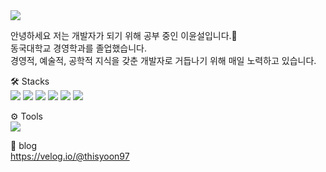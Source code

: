 <head>
<img src="https://capsule-render.vercel.app/api?type=waving&color=random&height=300&section=header&text=Hi%20there👋&fontSize=90" />

</head>

<main>
  
안녕하세요 저는 개발자가 되기 위해 공부 중인 이윤설입니다.👋 <br>
동국대학교 경영학과를 졸업했습니다. <br>
경영적, 예술적, 공학적 지식을 갖춘 개발자로 거듭나기 위해 매일 노력하고 있습니다. <br>

🛠️ Stacks <br>
<img src="https://img.shields.io/badge/kotlin-007396?style=for-the-badge&logo=java&logoColor=white"> 
<img src="https://img.shields.io/badge/java-007396?style=for-the-badge&logo=java&logoColor=white"> 
<img src="https://img.shields.io/badge/mysql-4479A1?style=for-the-badge&logo=mysql&logoColor=white"> 
<img src="https://img.shields.io/badge/Android-3DDC84?style=flat-square&logo=android&logoColor=white">
<img src="https://img.shields.io/badge/C-A8B9CC?style=flat-square&logo=C&logoColor=white">
<img src="https://img.shields.io/badge/Firebase-FFCA28?style=flat-square&logo=firebase&logoColor=black">
</main>

⚙️ Tools <br>
<img src="https://img.shields.io/badge/Android%20Studio-3DDC84?style=flat-square&logo=Android%20Studio&logoColor=white">

🏡 blog <br>
https://velog.io/@thisyoon97 <br>
<br>
